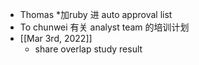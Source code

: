 - Thomas *加ruby 进 auto approval list
- To chunwei 有关 analyst team 的培训计划
- [[Mar 3rd, 2022]]
	- share overlap study result